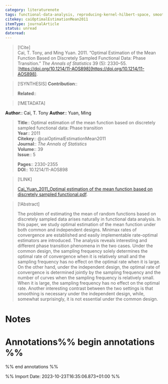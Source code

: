 ```yaml
---
category: literaturenote
tags: functional-data-analysis, reproducing-kernel-hilbert-space, smoothing-splines, minimax-theory, mean-function-estimation
citekey: caiOptimalEstimationMean2011
itemType: journalArticle
status: unread  
dateread:  
---
```


> [!Cite]  
> Cai, T. Tony, and Ming Yuan. 2011. “Optimal Estimation of the Mean Function Based on Discretely Sampled Functional Data: Phase Transition.” _The Annals of Statistics_ 39 (5): 2330–55. [https://doi.org/10.1214/11-AOS898](https://doi.org/10.1214/11-AOS898).

> [!SYNTHESIS] 
>**Contribution**::
>
>**Related**:: 
>

> [!METADATA]  
>
**Author**:: Cai, T. Tony
**Author**:: Yuan, Ming<br>
> **Title**:: Optimal estimation of the mean function based on discretely sampled functional data: Phase transition    
> **Year**:: 2011     
> **Citekey**:: @caiOptimalEstimationMean2011    
>**Journal**:: *The Annals of Statistics*    
>**Volume**:: 39    
>**Issue**:: 5     
>    
>    
>     
> **Pages**:: 2330-2355    
>**DOI**:: 10.1214/11-AOS898    
>

> [!LINK] 
>
> [Cai_Yuan_2011_Optimal estimation of the mean function based on discretely sampled functional.pdf](file:///Users/steven/Library/CloudStorage/GoogleDrive-steven.golovkine@ul.ie/My%20Drive/bibliography/The%20Annals%20of%20Statistics/2011/Cai_Yuan_2011_Optimal%20estimation%20of%20the%20mean%20function%20based%20on%20discretely%20sampled%20functional2.pdf).

>[!Abstract]
>
>The problem of estimating the mean of random functions based on discretely sampled data arises naturally in functional data analysis. In this paper, we study optimal estimation of the mean function under both common and independent designs. Minimax rates of convergence are established and easily implementable rate-optimal estimators are introduced. The analysis reveals interesting and different phase transition phenomena in the two cases. Under the common design, the sampling frequency solely determines the optimal rate of convergence when it is relatively small and the sampling frequency has no effect on the optimal rate when it is large. On the other hand, under the independent design, the optimal rate of convergence is determined jointly by the sampling frequency and the number of curves when the sampling frequency is relatively small. When it is large, the sampling frequency has no effect on the optimal rate. Another interesting contrast between the two settings is that smoothing is necessary under the independent design, while, somewhat surprisingly, it is not essential under the common design.
>>


# Notes<br>
# Annotations%% begin annotations %%  
 
  
%% end annotations %%

%% Import Date: 2023-10-23T16:35:06.873+01:00 %%
